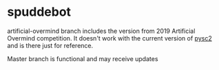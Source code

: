 # spuddebot

artificial-overmind branch includes the version from 2019 Artificial Overmind competition.
It doesn't work with the current version of [pysc2](https://github.com/BurnySc2/python-sc2)
and is there just for reference.

Master branch is functional and may receive updates
